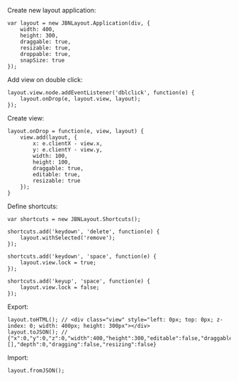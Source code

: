 Create new layout application:

    var layout = new JBNLayout.Application(div, {
        width: 400,
        height: 300,
        draggable: true,
        resizable: true,
        droppable: true,
        snapSize: true
    });

Add view on double click:

    layout.view.node.addEventListener('dblclick', function(e) {
        layout.onDrop(e, layout.view, layout);
    });

Create view:

    layout.onDrop = function(e, view, layout) {
        view.add(layout, {
            x: e.clientX - view.x,
            y: e.clientY - view.y,
            width: 100,
            height: 100,
            draggable: true,
            editable: true,
            resizable: true
        });
    }

Define shortcuts:

    var shortcuts = new JBNLayout.Shortcuts();

    shortcuts.add('keydown', 'delete', function(e) {
        layout.withSelected('remove');
    });

    shortcuts.add('keydown', 'space', function(e) {
        layout.view.lock = true;
    });

    shortcuts.add('keyup', 'space', function(e) {
        layout.view.lock = false;
    });
    
Export:

    layout.toHTML(); // <div class="view" style="left: 0px; top: 0px; z-index: 0; width: 400px; height: 300px"></div>
    layout.toJSON(); // {"x":0,"y":0,"z":0,"width":400,"height":300,"editable":false,"draggable":true,"resizable":true,"resizeProportionally":false,"droppable":true,"snapSize":true,"snapPosition":false,"views":[],"depth":0,"dragging":false,"resizing":false}
    
Import:
    
    layout.fromJSON();